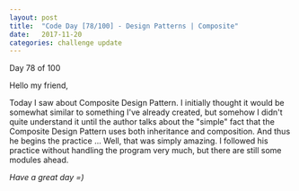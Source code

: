 ```yaml
---
layout: post
title:  "Code Day [78/100] - Design Patterns | Composite"
date:   2017-11-20
categories: challenge update
---
```


Day 78 of 100

Hello my friend,

Today I saw about Composite Design Pattern. I initially thought it would be somewhat similar to something I've already created, but somehow I didn't quite understand it until the author talks about the "simple" fact that the Composite Design Pattern uses both inheritance and composition. And thus he begins the practice ... Well, that was simply amazing. I followed his practice without handling the program very much, but there are still some modules ahead.

_Have a great day =)_